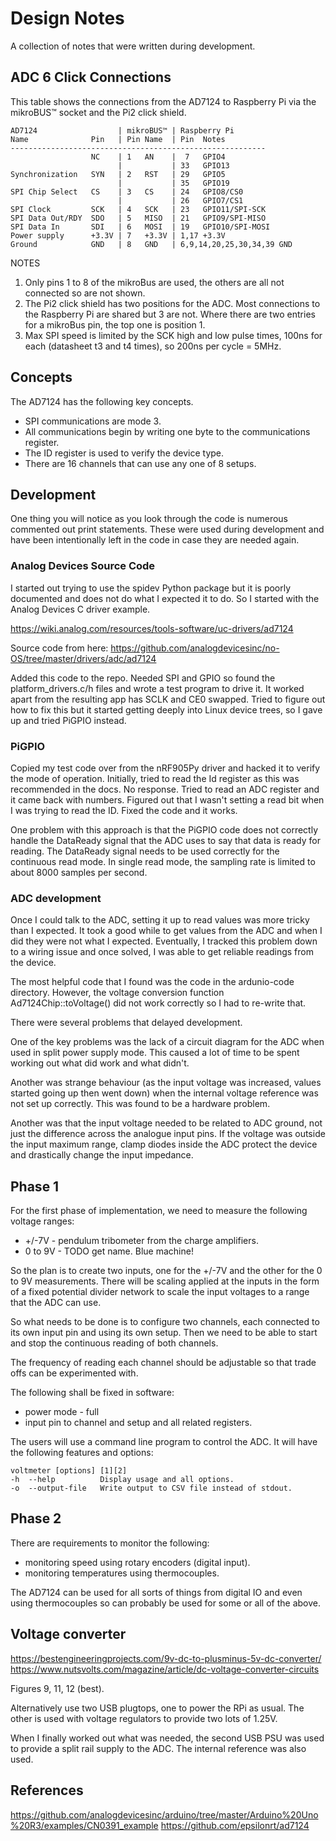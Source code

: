 # Design Notes

A collection of notes that were written during development.

## ADC 6 Click Connections

This table shows the connections from the AD7124 to Raspberry Pi via the
mikroBUS™ socket and the Pi2 click shield.

    AD7124                  | mikroBUS™ | Raspberry Pi
    Name              Pin   | Pin Name  | Pin  Notes
    ---------------------------------------------------------
                      NC    | 1   AN    |  7   GPIO4
                            |           | 33   GPIO13
    Synchronization   SYN   | 2   RST   | 29   GPIO5
                            |           | 35   GPIO19
    SPI Chip Select   CS    | 3   CS    | 24   GPIO8/CS0
                            |           | 26   GPIO7/CS1
    SPI Clock         SCK   | 4   SCK   | 23   GPIO11/SPI-SCK
    SPI Data Out/RDY  SDO   | 5   MISO  | 21   GPIO9/SPI-MISO
    SPI Data In       SDI   | 6   MOSI  | 19   GPIO10/SPI-MOSI
    Power supply      +3.3V | 7   +3.3V | 1,17 +3.3V
    Ground            GND   | 8   GND   | 6,9,14,20,25,30,34,39 GND

NOTES

1. Only pins 1 to 8 of the mikroBus are used, the others are all not
connected so are not shown.
1. The Pi2 click shield has two positions for the ADC.  Most connections
to the Raspberry Pi are shared but 3 are not.  Where there are two
entries for a mikroBus pin, the top one is position 1.
1. Max SPI speed is limited by the SCK high and low pulse times, 100ns
for each (datasheet t3 and t4 times), so 200ns per cycle = 5MHz.

## Concepts

The AD7124 has the following key concepts.

* SPI communications are mode 3.
* All communications begin by writing one byte to the communications
register.
* The ID register is used to verify the device type.
* There are 16 channels that can use any one of 8 setups.

## Development

One thing you will notice as you look through the code is numerous commented
out print statements.  These were used during development and have been
intentionally left in the code in case they are needed again.

### Analog Devices Source Code

I started out trying to use the spidev Python package but it is poorly
documented and does not do what I expected it to do.  So I started with the
Analog Devices C driver example.

https://wiki.analog.com/resources/tools-software/uc-drivers/ad7124

Source code from here:
https://github.com/analogdevicesinc/no-OS/tree/master/drivers/adc/ad7124

Added this code to the repo.  Needed SPI and GPIO so found the
platform_drivers.c/h files and wrote a test program to drive it.  It worked
apart from the resulting app has SCLK and CE0 swapped.  Tried to figure out how
to fix this but it started getting deeply into Linux device trees, so I gave up
and tried PiGPIO instead.

### PiGPIO

Copied my test code over from the nRF905Py driver and hacked it to verify the
mode of operation.  Initially, tried to read the Id register as this was
recommended in the docs.  No response.  Tried to read an ADC register and it
came back with numbers.  Figured out that I wasn't setting a read bit when I was
trying to read the ID.  Fixed the code and it works.

One problem with this approach is that the PiGPIO code does not correctly
handle the DataReady signal that the ADC uses to say that data is ready for
reading.  The DataReady signal needs to be used correctly for the continuous
read mode.  In single read mode, the sampling rate is limited to about 8000
samples per second.

### ADC development

Once I could talk to the ADC, setting it up to read values was more tricky than
I expected.  It took a good while to get values from the ADC and when I did they
were not what I expected.  Eventually, I tracked this problem down to a wiring
issue and once solved, I was able to get reliable readings from the device.

The most helpful code that I found was the code in the ardunio-code directory.
However, the voltage conversion function Ad7124Chip::toVoltage() did not work
correctly so I had to re-write that.

There were several problems that delayed development.

One of the key problems was the lack of a circuit diagram for the ADC when used
in split power supply mode.  This caused a lot of time to be spent working out
what did work and what didn't.

Another was strange behaviour (as the input voltage was increased, values
started going up then went down) when the internal voltage reference was not
set up correctly.  This was found to be a hardware problem.

Another was that the input voltage needed to be related to ADC ground, not
just the difference across the analogue input pins. If the voltage was
outside the input maximum range, clamp diodes inside the ADC protect the
device and drastically change the input impedance.

## Phase 1

For the first phase of implementation, we need to measure the following voltage
ranges:

* +/-7V - pendulum tribometer from the charge amplifiers.
* 0 to 9V - TODO get name. Blue machine!

So the plan is to create two inputs, one for the +/-7V and the other for the
0 to 9V measurements.  There will be scaling applied at the inputs in the form
of a fixed potential divider network to scale the input voltages to a range
that the ADC can use.

So what needs to be done is to configure two channels, each connected to
its own input pin and using its own setup.  Then we need to be able to start
and stop the continuous reading of both channels.

The frequency of reading each channel should be adjustable so that trade offs
can be experimented with.

The following shall be fixed in software:

* power mode - full
* input pin to channel and setup and all related registers.

The users will use a command line program to control the ADC. It will have the
following features and options:

    voltmeter [options] [1][2]
    -h  --help          Display usage and all options.
    -o  --output-file   Write output to CSV file instead of stdout.

## Phase 2

There are requirements to monitor the following:

* monitoring speed using rotary encoders (digital input).
* monitoring temperatures using thermocouples.

The AD7124 can be used for all sorts of things from digital IO and even using
thermocouples so can probably be used for some or all of the above.

## Voltage converter

<https://bestengineeringprojects.com/9v-dc-to-plusminus-5v-dc-converter/>
<https://www.nutsvolts.com/magazine/article/dc-voltage-converter-circuits>

Figures 9, 11, 12 (best).

Alternatively use two USB plugtops, one to power the RPi as usual.  The other
is used with voltage regulators to provide two lots of 1.25V.

When I finally worked out what was needed, the second USB PSU was used to
provide a split rail supply to the ADC.  The internal reference was also used.

## References

<https://github.com/analogdevicesinc/arduino/tree/master/Arduino%20Uno%20R3/examples/CN0391_example>
<https://github.com/epsilonrt/ad7124>

